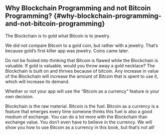 ## Why Blockchain Programming and not Bitcoin Programming? {#why-blockchain-programming-and-not-bitcoin-programming}

The Blockchain is to gold what Bitcoin is to jewelry.

We did not compare Bitcoin to a gold coin, but rather with a jewelry. That’s because gold’s first killer app was jewelry. Coins came later.

Do not be fooled into thinking that Bitcoin is flawed while the Blockchain is valuable. If gold is valuable, would you throw away a gold necklace? The Blockchain is built on and thrives because of bitcoin. Any increase in value of the Blockchain will increase the amount of Bitcoin that is spent to use it, which will increase its demand.

Whether or not your app will use the “Bitcoin as a currency” feature is your own decision.

Blockchain is the raw material. Bitcoin is the fuel. Bitcoin as a currency is a feature that emerges every time someone thinks this fuel is also a good medium of exchange. You can do a lot more with the Blockchain than exchange value. You don’t even have to believe in the currency. We will show you how to use Bitcoin as a currency in this book, but that’s not all!